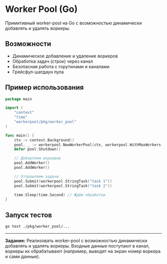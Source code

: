 # Worker Pool (Go)

Примитивный worker-pool на Go с возможностью динамически добавлять и удалять воркеры.

## Возможности
- Динамическое добавление и удаление воркеров
- Обработка задач (строк) через канал
- Безопасная работа с горутинами и каналами
- Грейсфул-шатдаун пула

## Пример использования
```go
package main

import (
    "context"
    "time"
    "workerpool/pkg/worker_pool"
)

func main() {
    ctx := context.Background()
    pool, _ := workerpool.NewWorkerPool(ctx, workerpool.WithMaxWorkers(5))
    defer pool.Shutdown()

    // Добавляем воркеров
    pool.AddWorker()
    pool.AddWorker()

    // Отправляем задачи
    pool.Submit(workerpool.StringTask("task 1"))
    pool.Submit(workerpool.StringTask("task 2"))

    time.Sleep(time.Second) // Ждём обработки
}
```

## Запуск тестов
```sh
go test ./pkg/worker_pool/...
```

---

**Задание:** Реализовать worker-pool с возможностью динамически добавлять и удалять воркеры. Входные данные поступают в канал, воркеры их обрабатывают (например, выводят на экран номер воркера и сами данные). 